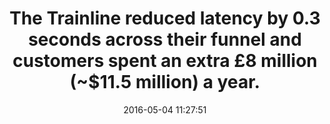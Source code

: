---
layout: post
title:  "The Trainline reduced latency by 0.3 seconds across their funnel and customers spent an extra £8 million (~$11.5 million) a year."
storySource: "https://youtu.be/ai-6qwT6ES8?t=462"
date:   2016-05-04 11:27:51
tags:
 - revenue
 - "2016"
---